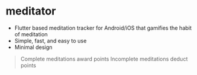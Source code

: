 # meditator

- Flutter based meditation tracker for Android/iOS that gamifies the habit of meditation
- Simple, fast, and easy to use
- Minimal design

> Complete meditations award points
> Incomplete meditations deduct points